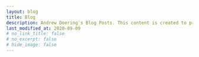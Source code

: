 ```yaml
---
layout: blog
title: Blog
description: Andrew Doering's Blog Posts. This content is created to provide knowledge and help others in their daily life of system administration, or other things.
last_modified_at: 2020-09-09
# no_link_title: false 
# no_excerpt: false 
# hide_image: false
---
```


